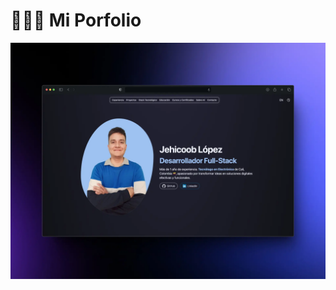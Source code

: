 # 👨🏻‍💻 Mi Porfolio

<div align="center">
    <a href="https://jehicoob-porfolio.netlify.app/es/">
        <img src="./public/porfolio.webp">
    </a>
</div>
